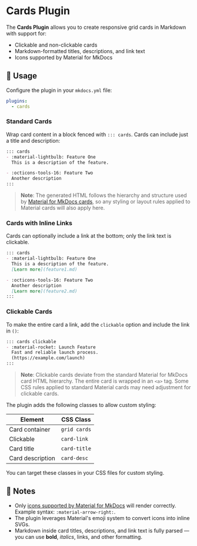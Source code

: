 # Cards Plugin

The **Cards Plugin** allows you to create responsive grid cards in Markdown with support for:

- Clickable and non-clickable cards
- Markdown-formatted titles, descriptions, and link text
- Icons supported by Material for MkDocs

## 🔹 Usage

Configure the plugin in your `mkdocs.yml` file:

```yaml
plugins:
  - cards
```

### Standard Cards

Wrap card content in a block fenced with `::: cards`. Cards can include just a title and description:

```markdown
::: cards
- :material-lightbulb: Feature One
  This is a description of the feature.

- :octicons-tools-16: Feature Two
  Another description
:::
```

> **Note**: The generated HTML follows the hierarchy and structure used by [Material for MkDocs cards](https://squidfunk.github.io/mkdocs-material/reference/grids/#using-card-grids), so any styling or layout rules applied to Material cards will also apply here.

### Cards with Inline Links

Cards can optionally include a link at the bottom; only the link text is clickable.

```markdown
::: cards
- :material-lightbulb: Feature One
  This is a description of the feature.
  [Learn more](feature1.md)

- :octicons-tools-16: Feature Two
  Another description
  [Learn more](feature2.md)
:::
```

### Clickable Cards

To make the entire card a link, add the `clickable` option and include the link in `()`:

```markdown
::: cards clickable
- :material-rocket: Launch Feature
  Fast and reliable launch process.
  (https://example.com/launch)
:::
```

> **Note**: Clickable cards deviate from the standard Material for MkDocs card HTML hierarchy. The entire card is wrapped in an `<a>` tag. Some CSS rules applied to standard Material cards may need adjustment for clickable cards.

The plugin adds the following classes to allow custom styling:

| Element          | CSS Class    |
|------------------|--------------|
| Card container   | `grid cards` |
| Clickable <a>    | `card-link`  |
| Card title       | `card-title` |
| Card description | `card-desc`  |

You can target these classes in your CSS files for custom styling.

## 🔹 Notes

- Only [icons supported by Material for MkDocs](https://squidfunk.github.io/mkdocs-material/reference/icons-emojis/?h=icons#icons-emojis) will render correctly. Example syntax: `:material-arrow-right:`.
- The plugin leverages Material's emoji system to convert icons into inline SVGs.
- Markdown inside card titles, descriptions, and link text is fully parsed — you can use **bold**, _italics_, links, and other formatting.
